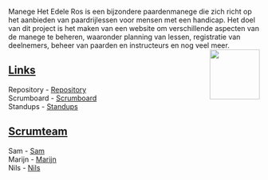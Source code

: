 Manege Het Edele Ros is een bijzondere paardenmanege die zich richt op het aanbieden van paardrijlessen voor mensen met een handicap. 
Het doel van dit project is het maken van een website om verschillende aspecten van de manege te beheren, waaronder planning van lessen, registratie van deelnemers, beheer van paarden en instructeurs en nog veel meer. <image align="right" width="100" height="100" src="https://github.com/horizoncollege/portfolio-project-1-mooiboys/assets/90176437/2b4e0cb9-c3fc-44c1-99c7-c2a689cdbe66">
##




## [Links](links)

Repository - [Repository](https://github.com/horizoncollege/portfolio-project-1-mooiboys)\
Scrumboard - [Scrumboard](https://github.com/orgs/horizoncollege/projects/106)\
Standups - [Standups](https://docs.google.com/spreadsheets/d/1p_BEiAp8wsd6Kdd_BYTY6tkFNZlaFNKD8Ol0OPLaY1g/edit?usp=sharing)

## [Scrumteam](scrumteam)
Sam - [Sam](https://github.com/Samdenijs)\
Marijn - [Marijn](https://github.com/MarBoii)\
Nils - [Nils](https://github.com/Nilsdepro)
